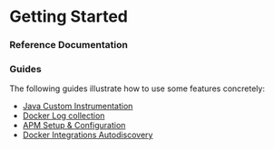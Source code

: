 # Getting Started

### Reference Documentation

### Guides

The following guides illustrate how to use some features concretely:

* [Java Custom Instrumentation](https://docs.datadoghq.com/tracing/setup_overview/custom_instrumentation/java/)
* [Docker Log collection](https://docs.datadoghq.com/agent/docker/log/?tab=containerinstallation)
* [APM Setup & Configuration](https://dtci-technology.datadoghq.com/apm/docs)
* [Docker Integrations Autodiscovery](https://docs.datadoghq.com/agent/docker/integrations/?tab=docker)


